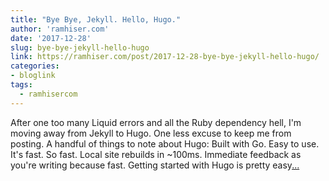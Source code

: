 ```yaml
---
title: "Bye Bye, Jekyll. Hello, Hugo."
author: 'ramhiser.com'
date: '2017-12-28'
slug: bye-bye-jekyll-hello-hugo
link: https://ramhiser.com/post/2017-12-28-bye-bye-jekyll-hello-hugo/
categories:
- bloglink
tags:
  - ramhisercom
---
```


After one too many Liquid errors and all the Ruby dependency hell, I'm moving away from Jekyll to Hugo. One less excuse to keep me from posting. A handful of things to note about Hugo: Built with Go. Easy to use. It's fast. So fast. Local site rebuilds in ~100ms. Immediate feedback as you're writing because fast. Getting started with Hugo is pretty easy[... <i class="fas fa-external-link-alt"></i>](https://ramhiser.com/post/2017-12-28-bye-bye-jekyll-hello-hugo/)

